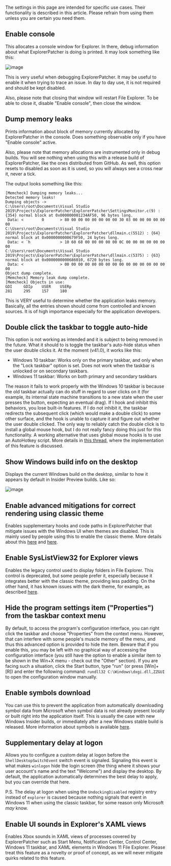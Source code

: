 The settings in this page are intended for specific use cases. Their functionality is described in this article. Please refrain from using them unless you are certain you need them.

## Enable console

This allocates a console window for Explorer. In there, debug information about what ExplorerPatcher is doing is printed. It may look something like this:

![image](https://user-images.githubusercontent.com/6503598/145723502-a969a371-c24c-434a-84b3-addc37d3934d.png)

This is very useful when debugging ExplorerPatcher. It may be useful to enable it when trying to trace an issue. In day to day use, it is not required and should be kept disabled.

Also, please note that closing that window will restart File Explorer. To be able to close it, disable "Enable console", then close the window.

## Dump memory leaks

Prints information about block of memory currently allocated by ExplorerPatcher in the console. Does something observable only if you have "Enable console" active.

Also, please note that memory allocations are instrumented only in debug builds. You will see nothing when using this with a release build of ExplorerPatcher, like the ones distributed from GitHub. As well, this option resets to disabled as soon as it is used, so you will always see a cross near it, never a tick.

The output looks something like this:

```
[Memcheck] Dumping memory leaks...
Detected memory leaks!
Dumping objects ->
C:\Users\root\Documents\Visual Studio 2019\Projects\ExplorerPatcher\ExplorerPatcher\SettingsMonitor.c(9) : {354} normal block at 0x000000001234AF50, 96 bytes long.
 Data: <        0       > 80 00 00 00 00 00 00 00 30 03 00 00 00 00 00 00
C:\Users\root\Documents\Visual Studio 2019\Projects\ExplorerPatcher\ExplorerPatcher\dllmain.c(5512) : {64} normal block at 0x0000000000679F50, 24 bytes long.
 Data: < `h             > 10 60 68 00 00 00 00 00 0C 00 00 00 00 00 00 00
C:\Users\root\Documents\Visual Studio 2019\Projects\ExplorerPatcher\ExplorerPatcher\dllmain.c(5375) : {63} normal block at 0x0000000000686010, 6720 bytes long.
 Data: <                > 00 00 00 00 00 00 00 00 00 00 00 00 00 00 00 00
Object dump complete.
[Memcheck] Memory leak dump complete.
[Memcheck] Objects in use:
GDI     GDIp    USER    USERp
281     295     157     180
```

This is VERY useful to determine whether the application leaks memory. Basically, all the entries shown should come from controlled and known sources. It is of high importance especially for the application developers.

## Double click the taskbar to toggle auto-hide

This option is not working as intended and it is subject to being removed in the future. What it should to is toggle the taskbar's auto-hide status when the user double clicks it. At the moment (v41.0), it works like this:

* Windows 10 taskbar: Works only on the primary taskbar, and only when the "Lock taskbar" option is set. Does not work when the taskbar is unlocked or on secondary taskbars.
* Windows 11 taskbar: Works on both primary and secondary taskbars

The reason it fails to work properly with the Windows 10 taskbar is because the old taskbar actually can do stuff in regard to user clicks on it (for example, its internal state machine transitions to a new state when the user presses the button, expecting an eventual drag). If I hook and inhibit this behaviors, you lose built-in features. If I do not inhibit it, the taskbar redirects the subsequent click (which would make a double click) to some other surface, and the hook is unable to capture it and figure out whether the user double clicked. The only way to reliably catch the double click is to install a global mouse hook, but I do not really fancy doing this just for this functionality. A working alternative that uses global mouse hooks is to use an AutoHotkey script. More details in [this thread](https://github.com/valinet/ExplorerPatcher/discussions/389), where the implementation of this feature is discussed.

## Show Windows build info on the desktop

Displays the current Windows build on the desktop, similar to how it appears by default in Insider Preview builds. Like so:

![image](https://user-images.githubusercontent.com/6503598/145723758-7e7eef77-a586-409d-b6c1-22f9248551dd.png)

## Enable advanced mitigations for correct rendering using classic theme

Enables supplementary hooks and code paths in ExplorerPatcher that mitigate issues with the Windows UI when themes are disabled. This is mainly used by people using this to enable the classic theme. More details about this [here](https://github.com/valinet/ExplorerPatcher/discussions/167) and [here](https://github.com/valinet/ExplorerPatcher/discussions/101).

## Enable SysListView32 for Explorer views

Enables the legacy control used to display folders in File Explorer. This control is deprecated, but some people prefer it, especially because it integrates better with the classic theme, providing less padding. On the other hand, it has known issues with the dark theme, for example, as described [here](https://github.com/valinet/ExplorerPatcher/issues/316).

## Hide the program settings item ("Properties") from the taskbar context menu

By default, to access the program's configuration interface, you can right click the taskbar and choose "Properties" from the context menu. However, that can interfere with some people's muscle memory of the menu, and thus this advanced option is provided to hide the item. Beware that if you enable this, you may be left with no graphical way of accessing the configuration interface (you still have the option to enable a similar item to be shown in the Win+X menu - check out the "Other" section). If you are facing such a situation, click the Start button, type "run" (or press [Win]+[R]) and enter the following command: `rundll32 C:\Windows\dxgi.dll,ZZGUI` to open the configuration window manually.

## Enable symbols download

You can use this to prevent the application from automatically downloading symbol data from Microsoft when symbol data is not already present locally or built right into the application itself. This is usually the case with new Windows Insider builds, or immediately after a new Windows stable build is released. More information about symbols is available [here](https://github.com/valinet/ExplorerPatcher/wiki/Symbols).

## Supplementary delay at logon

Allows you to configure a custom delay at logon before the `ShellDesktopSwitchEvent` switch event is signaled. Signaling this event is what makes `winlogon` hide the login screen (the thing where it shows your user account's name and the text "Welcome") and display the desktop. By default, the application automatically determines the best delay to apply, but you can override that here.

P.S. The delay at logon when using the `UndockingDisabled` registry entry instead of `explorer` is caused because nothing signals that event in Windows 11 when using the classic taskbar, for some reason only Microsoft *may* know.

## Enable UI sounds in Explorer's XAML views

Enables Xbox sounds in XAML views of processes covered by ExplorerPatcher such as Start Menu, Notification Center, Control Center, Windows 11 taskbar, and XAML elements in Windows 11 File Explorer. Please treat this feature as a novelty or proof of concept, as we will never mitigate quirks related to this feature.